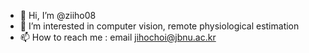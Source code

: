 - 👋 Hi, I’m @ziiho08
- 👀 I’m interested in computer vision, remote physiological estimation
- 📫 How to reach me : email jihochoi@jbnu.ac.kr

<!---
ziiho08/ziiho08 is a ✨ special ✨ repository because its `README.md` (this file) appears on your GitHub profile.
You can click the Preview link to take a look at your changes.
--->
